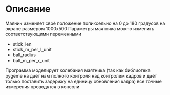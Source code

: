 # Описание

Маяник изменяет своё положение попиксельно на 0 до 180 градусов на экране размером 1000x500
Параметры маятника можно изменить соответствующими переменными 
 - stick_len
 - stick_m_per_l_unit 
 - ball_radius
 - ball_m_per_r_unit 

Программа моделирует колебания маятника (так как библиотека pygeme на даёт нам полного контроля над контролем кадров и даёт только поставить задержку на единицу обновления кадра) все точные измерения проводятся в консоли
